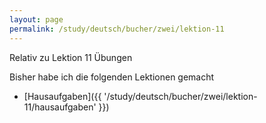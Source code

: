 ```yaml
---
layout: page
permalink: /study/deutsch/bucher/zwei/lektion-11
---
```


Relativ zu Lektion 11 Übungen

Bisher habe ich die folgenden Lektionen gemacht

* [Hausaufgaben]({{ '/study/deutsch/bucher/zwei/lektion-11/hausaufgaben' }})
